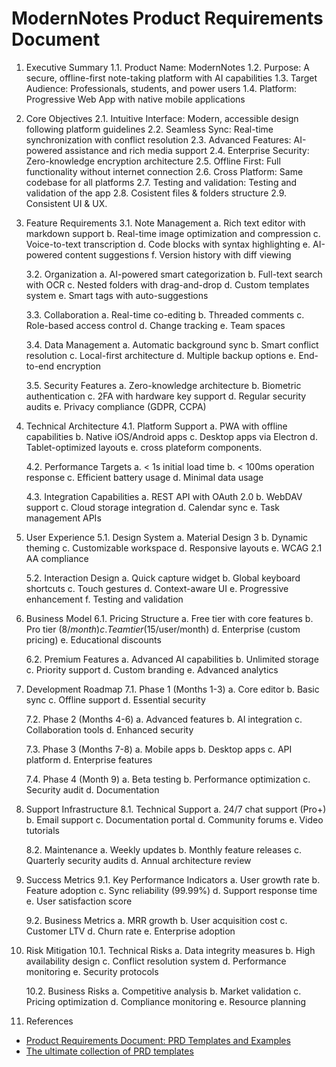 # ModernNotes Product Requirements Document

1. Executive Summary
   1.1. Product Name: ModernNotes
   1.2. Purpose: A secure, offline-first note-taking platform with AI capabilities
   1.3. Target Audience: Professionals, students, and power users
   1.4. Platform: Progressive Web App with native mobile applications

2. Core Objectives
   2.1. Intuitive Interface: Modern, accessible design following platform guidelines
   2.2. Seamless Sync: Real-time synchronization with conflict resolution
   2.3. Advanced Features: AI-powered assistance and rich media support
   2.4. Enterprise Security: Zero-knowledge encryption architecture
   2.5. Offline First: Full functionality without internet connection
   2.6. Cross Platform: Same codebase for all platforms
   2.7. Testing and validation: Testing and validation of the app
   2.8. Cosistent files & folders structure
   2.9. Consistent UI & UX.


3. Feature Requirements
   3.1. Note Management
       a. Rich text editor with markdown support
       b. Real-time image optimization and compression
       c. Voice-to-text transcription
       d. Code blocks with syntax highlighting
       e. AI-powered content suggestions
       f. Version history with diff viewing

   3.2. Organization
       a. AI-powered smart categorization
       b. Full-text search with OCR
       c. Nested folders with drag-and-drop
       d. Custom templates system
       e. Smart tags with auto-suggestions

   3.3. Collaboration
       a. Real-time co-editing
       b. Threaded comments
       c. Role-based access control
       d. Change tracking
       e. Team spaces

   3.4. Data Management
       a. Automatic background sync
       b. Smart conflict resolution
       c. Local-first architecture
       d. Multiple backup options
       e. End-to-end encryption

   3.5. Security Features
       a. Zero-knowledge architecture
       b. Biometric authentication
       c. 2FA with hardware key support
       d. Regular security audits
       e. Privacy compliance (GDPR, CCPA)

4. Technical Architecture
   4.1. Platform Support
       a. PWA with offline capabilities
       b. Native iOS/Android apps
       c. Desktop apps via Electron
       d. Tablet-optimized layouts
       e. cross plateform components.

   4.2. Performance Targets
       a. < 1s initial load time
       b. < 100ms operation response
       c. Efficient battery usage
       d. Minimal data usage

   4.3. Integration Capabilities
       a. REST API with OAuth 2.0
       b. WebDAV support
       c. Cloud storage integration
       d. Calendar sync
       e. Task management APIs

5. User Experience
   5.1. Design System
       a. Material Design 3
       b. Dynamic theming
       c. Customizable workspace
       d. Responsive layouts
       e. WCAG 2.1 AA compliance

   5.2. Interaction Design
       a. Quick capture widget
       b. Global keyboard shortcuts
       c. Touch gestures
       d. Context-aware UI
       e. Progressive enhancement
       f. Testing and validation

6. Business Model
   6.1. Pricing Structure
       a. Free tier with core features
       b. Pro tier ($8/month)
       c. Team tier ($15/user/month)
       d. Enterprise (custom pricing)
       e. Educational discounts

   6.2. Premium Features
       a. Advanced AI capabilities
       b. Unlimited storage
       c. Priority support
       d. Custom branding
       e. Advanced analytics

7. Development Roadmap
   7.1. Phase 1 (Months 1-3)
       a. Core editor
       b. Basic sync
       c. Offline support
       d. Essential security

   7.2. Phase 2 (Months 4-6)
       a. Advanced features
       b. AI integration
       c. Collaboration tools
       d. Enhanced security

   7.3. Phase 3 (Months 7-8)
       a. Mobile apps
       b. Desktop apps
       c. API platform
       d. Enterprise features

   7.4. Phase 4 (Month 9)
       a. Beta testing
       b. Performance optimization
       c. Security audit
       d. Documentation

8. Support Infrastructure
   8.1. Technical Support
       a. 24/7 chat support (Pro+)
       b. Email support
       c. Documentation portal
       d. Community forums
       e. Video tutorials

   8.2. Maintenance
       a. Weekly updates
       b. Monthly feature releases
       c. Quarterly security audits
       d. Annual architecture review

9. Success Metrics
   9.1. Key Performance Indicators
       a. User growth rate
       b. Feature adoption
       c. Sync reliability (99.99%)
       d. Support response time
       e. User satisfaction score

   9.2. Business Metrics
       a. MRR growth
       b. User acquisition cost
       c. Customer LTV
       d. Churn rate
       e. Enterprise adoption

10. Risk Mitigation
    10.1. Technical Risks
        a. Data integrity measures
        b. High availability design
        c. Conflict resolution system
        d. Performance monitoring
        e. Security protocols

    10.2. Business Risks
        a. Competitive analysis
        b. Market validation
        c. Pricing optimization
        d. Compliance monitoring
        e. Resource planning

11. References

- [Product Requirements Document: PRD Templates and Examples](https://www.altexsoft.com/blog/product-requirements-document/)
- [The ultimate collection of PRD templates](https://www.edovanroyen.com/p/the-ultimate-collection-of-prd-templates)
